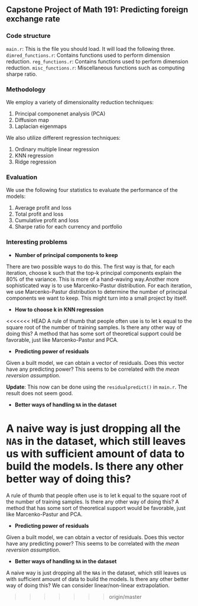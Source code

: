 ## Capstone Project of Math 191: Predicting foreign exchange rate

### Code structure
 `main.r`: This is the file you should load. It will load the following three.
 `dimred_functions.r`: Contains functions used to perform dimension reduction.
 `reg_functions.r`: Contains functions used to perform dimension reduction.
 `misc_functions.r`: Miscellaneous functions such as computing sharpe ratio.

### Methodology
We employ a variety of dimensionality reduction techniques:

1. Principal componenet analysis (PCA)
2. Diffusion map
3. Laplacian eigenmaps

We also utilize different regression techniques:

1. Ordinary multiple linear regression
2. KNN regression
3. Ridge regression

### Evaluation

We use the following four statistics to evaluate the performance of the models:

1. Average profit and loss
2. Total profit and loss
3. Cumulative profit and loss
4. Sharpe ratio for each currency and portfolio

### Interesting problems
- **Number of principal components to keep**

There are two possible ways to do this. The first way is that, for each iteration, choose k such that the top-k principal components explain the 80% of the variance. This is more of a hand-waving way.Another more sophisticated way is to use Marcenko-Pastur distribution. For each iteration, we use Marcenko-Pastur distribution to determine the number of principal components we want to keep. This might turn into a small project by itself.

- **How to choose k in KNN regression**

<<<<<<< HEAD
A rule of thumb that people often use is to let k equal to the square root of the number of training samples. Is there any other way of doing this? A method that has some sort of theoretical support could be favorable, just like Marcenko-Pastur and PCA.

- **Predicting power of residuals**

Given a built model, we can obtain a vector of residuals. Does this vector have any predicting power? This seems to be correlated with the _mean reversion assumption_. 

**Update**: This now can be done using the `residualpredict()` in `main.r`. The result does not seem good.

- **Better ways of handling `NA` in the dataset**

A naive way is just dropping all the `NA`s in the dataset, which still leaves us with sufficient amount of data to build the models. Is there any other better way of doing this? 
=======
A rule of thumb that people often use is to let k equal to the square root of the number of training samples. Is there any other way of doing this? A method that has some sort of theoretical support would be favorable, just like Marcenko-Pastur and PCA.

- **Predicting power of residuals**

Given a built model, we can obtain a vector of residuals. Does this vector have any predicting power? This seems to be correlated with the _mean reversion assumption_.

- **Better ways of handling `NA` in the dataset**

A naive way is just dropping all the `NA`s in the dataset, which still leaves us with sufficient amount of data to build the models. Is there any other better way of doing this? We can consider linear/non-linear extrapolation.
>>>>>>> origin/master
